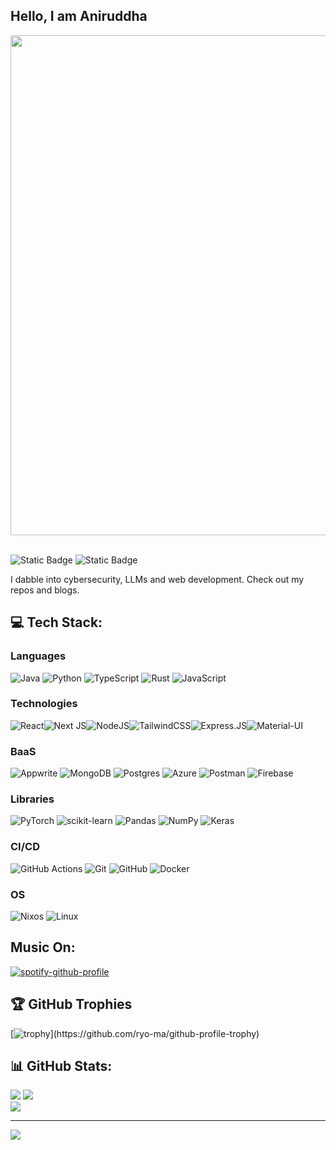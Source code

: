 ## Hello, I am Aniruddha

<img src="https://github.com/Anmol-Baranwal/Cool-GIFs-For-GitHub/assets/74038190/0c7eb6ed-663b-4ce4-bfbd-18239a38ba1b" width="800">
<br><br>

 ![Static Badge](https://img.shields.io/badge/discord-kaka.shi-blue) ![Static Badge](https://img.shields.io/badge/medium-aniruddha-white)

 I dabble into cybersecurity, LLMs and web development. Check out my repos and blogs.

## 💻 Tech Stack:

### Languages
![Java](https://img.shields.io/badge/java-%23ED8B00.svg?style=for-the-badge&logo=openjdk&logoColor=white) ![Python](https://img.shields.io/badge/python-3670A0?style=for-the-badge&logo=python&logoColor=ffdd54) ![TypeScript](https://img.shields.io/badge/typescript-%23007ACC.svg?style=for-the-badge&logo=typescript&logoColor=white) ![Rust](https://img.shields.io/badge/rust-%23000000.svg?style=for-the-badge&logo=rust&logoColor=white) ![JavaScript](https://img.shields.io/badge/JavaScript-F7DF1E?style=for-the-badge&logo=JavaScript&logoColor=white)
### Technologies
![React](https://img.shields.io/badge/react-%2320232a.svg?style=for-the-badge&logo=react&logoColor=%2361DAFB)![Next JS](https://img.shields.io/badge/Next-black?style=for-the-badge&logo=next.js&logoColor=white)![NodeJS](https://img.shields.io/badge/node.js-6DA55F?style=for-the-badge&logo=node.js&logoColor=white)![TailwindCSS](https://img.shields.io/badge/tailwindcss-%2338B2AC.svg?style=for-the-badge&logo=tailwind-css&logoColor=white)![Express.JS](https://img.shields.io/badge/Express.js-404D59?style=for-the-badge)![Material-UI](https://img.shields.io/badge/Material--UI-0081CB?style=for-the-badge&logo=material-ui&logoColor=white)

### BaaS
![Appwrite](https://img.shields.io/badge/Appwrite-%23FD366E.svg?style=for-the-badge&logo=appwrite&logoColor=white) ![MongoDB](https://img.shields.io/badge/MongoDB-%234ea94b.svg?style=for-the-badge&logo=mongodb&logoColor=white) ![Postgres](https://img.shields.io/badge/postgres-%23316192.svg?style=for-the-badge&logo=postgresql&logoColor=white) ![Azure](https://img.shields.io/badge/azure-%230072C6.svg?style=for-the-badge&logo=microsoftazure&logoColor=white) ![Postman](https://img.shields.io/badge/Postman-FF6C37?style=for-the-badge&logo=postman&logoColor=white) ![Firebase](https://img.shields.io/badge/firebase-a08021?style=for-the-badge&logo=firebase&logoColor=ffcd34) 

### Libraries
![PyTorch](https://img.shields.io/badge/PyTorch-%23EE4C2C.svg?style=for-the-badge&logo=PyTorch&logoColor=white) ![scikit-learn](https://img.shields.io/badge/scikit--learn-%23F7931E.svg?style=for-the-badge&logo=scikit-learn&logoColor=white) ![Pandas](https://img.shields.io/badge/pandas-%23150458.svg?style=for-the-badge&logo=pandas&logoColor=white) ![NumPy](https://img.shields.io/badge/numpy-%23013243.svg?style=for-the-badge&logo=numpy&logoColor=white) ![Keras](https://img.shields.io/badge/Keras-%23D00000.svg?style=for-the-badge&logo=Keras&logoColor=white) 

### CI/CD
![GitHub Actions](https://img.shields.io/badge/github%20actions-%232671E5.svg?style=for-the-badge&logo=githubactions&logoColor=white) ![Git](https://img.shields.io/badge/git-%23F05033.svg?style=for-the-badge&logo=git&logoColor=white) ![GitHub](https://img.shields.io/badge/github-%23121011.svg?style=for-the-badge&logo=github&logoColor=white) ![Docker](https://img.shields.io/badge/docker-%230db7ed.svg?style=for-the-badge&logo=docker&logoColor=white) 

### OS
![Nixos](https://img.shields.io/badge/NixOS-5277C3?style=for-the-badge&logo=nixos&logoColor=white) ![Linux](https://img.shields.io/badge/Linux-FCC624?style=for-the-badge&logo=linux&logoColor=black)


## Music On:
 [![spotify-github-profile](https://spotify-github-profile.kittinanx.com/api/view?uid=hgbct8p45u46ovjslwlwtw5kv&cover_image=true&theme=default&show_offline=false&background_color=121212&interchange=false&bar_color_cover=false)](https://github.com/kittinan/spotify-github-profile)
## 🏆 GitHub Trophies
 [![trophy](https://github-profile-trophy.vercel.app/?username=c7gnas&theme=radical&rank=-?)](https://github.com/ryo-ma/github-profile-trophy)

## 📊 GitHub Stats:
![](https://github-readme-stats.vercel.app/api?username=c7gnas&theme=aura&hide_border=false&include_all_commits=true&count_private=true)
![](https://github-readme-streak-stats.herokuapp.com/?user=c7gnas&theme=aura&hide_border=false)<br/> ![](https://github-readme-stats.vercel.app/api/top-langs/?username=c7gnas&theme=aura&hide_border=false&include_all_commits=true&count_private=true&layout=compact)

<!--START_SECTION:waka-->
<!--END_SECTION:waka-->


---
[![](https://visitcount.itsvg.in/api?id=c7gnas&icon=0&color=9)](https://visitcount.itsvg.in)




